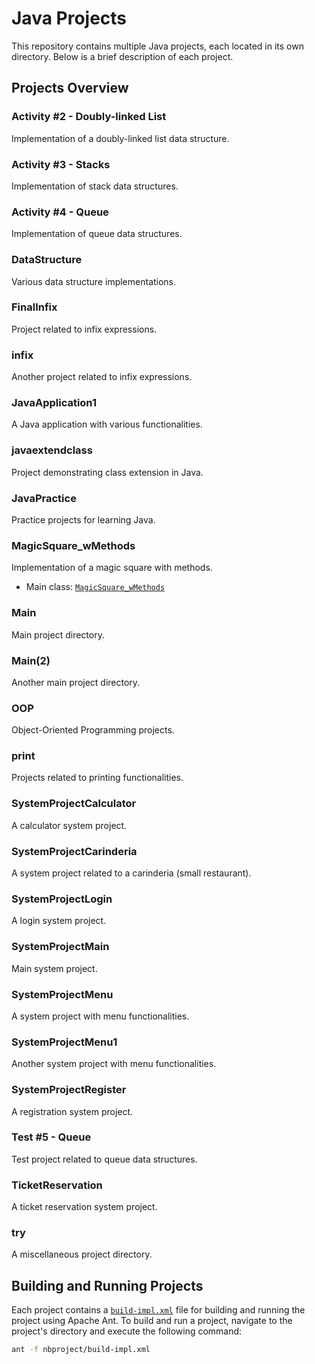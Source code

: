 # Java Projects

This repository contains multiple Java projects, each located in its own directory. Below is a brief description of each project.


## Projects Overview

### Activity #2 - Doubly-linked List
Implementation of a doubly-linked list data structure.

### Activity #3 - Stacks
Implementation of stack data structures.

### Activity #4 - Queue
Implementation of queue data structures.

### DataStructure
Various data structure implementations.

### FinalInfix
Project related to infix expressions.

### infix
Another project related to infix expressions.

### JavaApplication1
A Java application with various functionalities.

### javaextendclass
Project demonstrating class extension in Java.

### JavaPractice
Practice projects for learning Java.

### MagicSquare_wMethods
Implementation of a magic square with methods.
- Main class: [`MagicSquare_wMethods`](command:_github.copilot.openSymbolInFile?%5B%7B%22scheme%22%3A%22file%22%2C%22authority%22%3A%22%22%2C%22path%22%3A%22%2FC%3A%2FUsers%2FCATCH%2FDesktop%2FJAVA%2FMagicSquare_wMethods%2Fsrc%2Fmagicsquare_wmethods%2FMagicSquare_wMethods.java%22%2C%22query%22%3A%22%22%2C%22fragment%22%3A%22%22%7D%2C%22MagicSquare_wMethods%22%5D "c:\Users\CATCH\Desktop\JAVA\MagicSquare_wMethods\src\magicsquare_wmethods\MagicSquare_wMethods.java")

### Main
Main project directory.

### Main(2)
Another main project directory.

### OOP
Object-Oriented Programming projects.

### print
Projects related to printing functionalities.

### SystemProjectCalculator
A calculator system project.

### SystemProjectCarinderia
A system project related to a carinderia (small restaurant).

### SystemProjectLogin
A login system project.

### SystemProjectMain
Main system project.

### SystemProjectMenu
A system project with menu functionalities.

### SystemProjectMenu1
Another system project with menu functionalities.

### SystemProjectRegister
A registration system project.

### Test #5 - Queue
Test project related to queue data structures.

### TicketReservation
A ticket reservation system project.

### try
A miscellaneous project directory.

## Building and Running Projects

Each project contains a [`build-impl.xml`](command:_github.copilot.openRelativePath?%5B%7B%22scheme%22%3A%22file%22%2C%22authority%22%3A%22%22%2C%22path%22%3A%22%2Fc%3A%2FUsers%2FCATCH%2FDesktop%2FJAVA%2FDataStructure%2Fnbproject%2Fbuild-impl.xml%22%2C%22query%22%3A%22%22%2C%22fragment%22%3A%22%22%7D%5D "c:\Users\CATCH\Desktop\JAVA\DataStructure\nbproject\build-impl.xml") file for building and running the project using Apache Ant. To build and run a project, navigate to the project's directory and execute the following command:

```sh
ant -f nbproject/build-impl.xml
